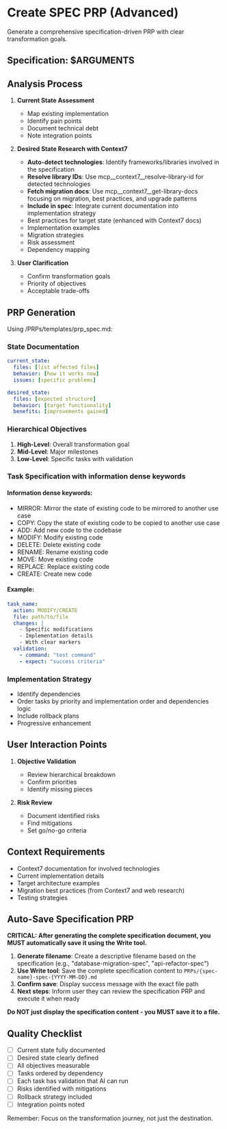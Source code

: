 # Create SPEC PRP (Advanced)

Generate a comprehensive specification-driven PRP with clear transformation goals.

## Specification: $ARGUMENTS

## Analysis Process

1. **Current State Assessment**
   - Map existing implementation
   - Identify pain points
   - Document technical debt
   - Note integration points

2. **Desired State Research with Context7**
   - **Auto-detect technologies**: Identify frameworks/libraries involved in the specification
   - **Resolve library IDs**: Use mcp__context7__resolve-library-id for detected technologies
   - **Fetch migration docs**: Use mcp__context7__get-library-docs focusing on migration, best practices, and upgrade patterns
   - **Include in spec**: Integrate current documentation into implementation strategy
   - Best practices for target state (enhanced with Context7 docs)
   - Implementation examples
   - Migration strategies
   - Risk assessment
   - Dependency mapping

3. **User Clarification**
   - Confirm transformation goals
   - Priority of objectives
   - Acceptable trade-offs

## PRP Generation

Using /PRPs/templates/prp_spec.md:

### State Documentation

```yaml
current_state:
  files: [list affected files]
  behavior: [how it works now]
  issues: [specific problems]

desired_state:
  files: [expected structure]
  behavior: [target functionality]
  benefits: [improvements gained]
```

### Hierarchical Objectives

1. **High-Level**: Overall transformation goal
2. **Mid-Level**: Major milestones
3. **Low-Level**: Specific tasks with validation

### Task Specification with information dense keywords

#### Information dense keywords:

- MIRROR: Mirror the state of existing code to be mirrored to another use case
- COPY: Copy the state of existing code to be copied to another use case
- ADD: Add new code to the codebase
- MODIFY: Modify existing code
- DELETE: Delete existing code
- RENAME: Rename existing code
- MOVE: Move existing code
- REPLACE: Replace existing code
- CREATE: Create new code

#### Example:

```yaml
task_name:
  action: MODIFY/CREATE
  file: path/to/file
  changes: |
    - Specific modifications
    - Implementation details
    - With clear markers
  validation:
    - command: "test command"
    - expect: "success criteria"
```

### Implementation Strategy

- Identify dependencies
- Order tasks by priority and implementation order and dependencies logic
- Include rollback plans
- Progressive enhancement

## User Interaction Points

1. **Objective Validation**
   - Review hierarchical breakdown
   - Confirm priorities
   - Identify missing pieces

2. **Risk Review**
   - Document identified risks
   - Find mitigations
   - Set go/no-go criteria

## Context Requirements

- Context7 documentation for involved technologies
- Current implementation details
- Target architecture examples
- Migration best practices (from Context7 and web research)
- Testing strategies

## Auto-Save Specification PRP

**CRITICAL: After generating the complete specification document, you MUST automatically save it using the Write tool.**

1. **Generate filename**: Create a descriptive filename based on the specification (e.g., "database-migration-spec", "api-refactor-spec")
2. **Use Write tool**: Save the complete specification content to `PRPs/{spec-name}-spec-{YYYY-MM-DD}.md`
3. **Confirm save**: Display success message with the exact file path
4. **Next steps**: Inform user they can review the specification PRP and execute it when ready

**Do NOT just display the specification content - you MUST save it to a file.**

## Quality Checklist

- [ ] Current state fully documented
- [ ] Desired state clearly defined
- [ ] All objectives measurable
- [ ] Tasks ordered by dependency
- [ ] Each task has validation that AI can run
- [ ] Risks identified with mitigations
- [ ] Rollback strategy included
- [ ] Integration points noted

Remember: Focus on the transformation journey, not just the destination.

